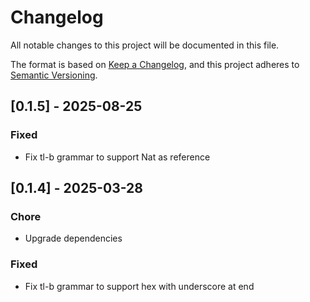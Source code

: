# Changelog

All notable changes to this project will be documented in this file.

The format is based on [Keep a Changelog](https://keepachangelog.com/en/1.0.0/),
and this project adheres to [Semantic Versioning](https://semver.org/).

## [0.1.5] - 2025-08-25

### Fixed

- Fix tl-b grammar to support Nat as reference

## [0.1.4] - 2025-03-28

### Chore

- Upgrade dependencies

### Fixed

- Fix tl-b grammar to support hex with underscore at end
